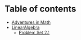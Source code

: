 # Table of contents

* [Adventures in Math](README.md)
* [LinearAlgebra](linearalgebra/README.md)
  * [Problem Set 2.1](linearalgebra/chapter2.1.md)

